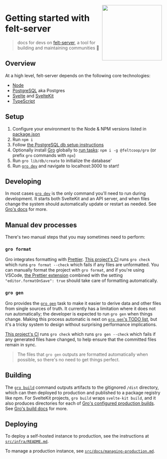 [<img src="/src/static/felt.png" align="right" width="192" height="178">](https://felt.dev)

# Getting started with felt-server

> docs for devs on [felt-server](https://github.com/feltcoop/felt-server),
> a tool for building and maintaining communities 💚

## Overview

At a high level, felt-server depends on the following core technologies:

- [Node](https://nodejs.org)
- [PostgreSQL](https://www.postgresql.org) aka Postgres
- [Svelte](https://svelte.dev) and [SvelteKit](https://kit.svelte.dev)
- [TypeScript](https://www.typescriptlang.org)

## Setup

1. Configure your environment to the Node & NPM versions listed in [package.json](/package.json)
1. Run `npm i`
1. Follow [the PostgreSQL db setup instructions](/src/lib/db/README.md)
1. Optionally install [Gro](https://github.com/feltcoop/gro)
   globally to [run tasks](https://github.com/feltcoop/gro/tree/main/src/docs/task.md):
   `npm i -g @feltcoop/gro` (or prefix `gro` commands with `npx`)
1. Run `gro lib/db/create` to initialize the database'
1. Run [`gro dev`](https://github.com/feltcoop/gro/blob/main/src/docs/dev.md)
   and navigate to localhost:3000 to start!

## Developing

In most cases [`gro dev`](https://github.com/feltcoop/gro/blob/main/src/docs/dev.md)
is the only command you'll need to run during development.
It starts both SvelteKit and an API server,
and when files change the system should automatically update or restart as needed.
See [Gro's docs](https://github.com/feltcoop/gro) for more.

## Manual dev processes

There's two manual steps that you may sometimes need to perform:

### `gro format`

Gro integrates formatting with [Prettier](https://github.com/prettier/prettier).
[This project's CI](/.github/workflows/check.yml)
runs `gro check` which runs `gro format --check` which fails if any files are unformatted.
You can manually format the project with `gro format`, and if you're using VSCode,
[the Prettier extension](https://marketplace.visualstudio.com/items?itemName=esbenp.prettier-vscode)
combined with the setting `"editor.formatOnSave": true`
should take care of formatting automatically.

### `gro gen`

Gro provides the [`gro gen`](https://github.com/feltcoop/gro/blob/main/src/docs/gen.md)
task to make it easier to derive data and other files from single sources of truth.
It currently has a limitation where it does not run automatically;
the developer is expected to run `gro gen` when things change.
Making this process automatic is next on
[`gro gen`'s TODO list](https://github.com/feltcoop/gro/blob/main/src/docs/gen.md#todo),
but it's a tricky system to design without surprising performance implications.

[This project's CI](/.github/workflows/check.yml)
runs `gro check` which runs `gro gen --check` which fails if any generated files have changed,
to help ensure that the committed files remain in sync.

> The files that `gro gen` outputs are formatted automatically when possible,
> so there's no need to get things perfect.

## Building

The [`gro build`](https://github.com/feltcoop/gro/blob/main/src/docs/build.md) command
outputs artifacts to the gitignored `/dist` directory,
which can then deployed to production and published to a package registry like npm.
For SvelteKit projects, `gro build` wraps `svelte-kit build`,
and it also produces directories for each of
[Gro's configured production builds](https://github.com/feltcoop/gro/blob/main/src/docs/config.md).
See [Gro's build docs](https://github.com/feltcoop/gro/blob/main/src/docs/build.md) for more.

## Deploying

To deploy a self-hosted instance to production,
see the instructions at [`src/infra/README.md`](/src/infra/README.md).

To manage a production instance,
see [`src/docs/managing-production.md`](/src/docs/managing-production.md).
